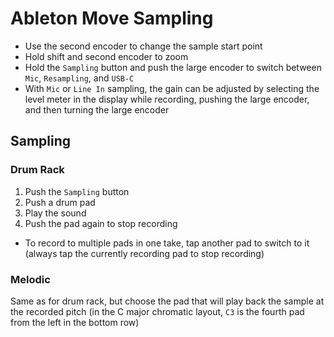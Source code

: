 # Ableton Move Sampling

- Use the second encoder to change the sample start point
- Hold shift and second encoder to zoom
- Hold the `Sampling` button and push the large encoder to switch between `Mic`, `Resampling`, and `USB-C`
- With `Mic` or `Line In` sampling, the gain can be adjusted by selecting the level meter in the display while recording, pushing the large encoder, and then turning the large encoder

## Sampling

### Drum Rack

1. Push the `Sampling` button
2. Push a drum pad
3. Play the sound
4. Push the pad again to stop recording

- To record to multiple pads in one take, tap another pad to switch to it (always tap the currently recording pad to stop recording)

### Melodic

Same as for drum rack, but choose the pad that will play back the sample at the recorded pitch (in the C major chromatic layout, `C3` is the fourth pad from the left in the bottom row)

